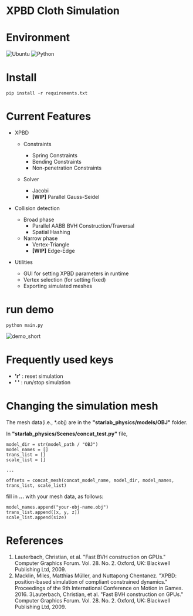 # XPBD Cloth Simulation

# Environment

![Ubuntu](https://img.shields.io/badge/Ubuntu-22.04-brightgreen)
![Python](https://img.shields.io/badge/Python-3.11-blue)

# Install

    pip install -r requirements.txt

# Current Features

* XPBD
  * Constraints
    * Spring Constraints
    * Bending Constraints 
    * Non-penetration Constraints 
      
  * Solver
    * Jacobi
    * **[WIP]** Parallel Gauss-Seidel


* Collision detection
  * Broad phase
    * Parallel AABB BVH Construction/Traversal
    * Spatial Hashing 
  * Narrow phase
    * Vertex-Triangle
    * **[WIP]** Edge-Edge

* Utilities
  * GUI for setting XPBD parameters in runtime
  * Vertex selection (for setting fixed)
  * Exporting simulated meshes

# run demo

    python main.py

![demo_short](https://github.com/user-attachments/assets/eb8bf322-3b65-4c87-bbc3-d96940c1853a)


# Frequently used keys
* **'r'** : reset simulation
* **' '** : run/stop simulation

# Changing the simulation mesh

The mesh data(i.e., *.obj) are in the **"starlab_physics/models/OBJ"** folder.

In **"starlab_physics/Scenes/concat_test.py"** file, 

    model_dir = str(model_path / "OBJ")
    model_names = []
    trans_list = []
    scale_list = []
    
    ...

    offsets = concat_mesh(concat_model_name, model_dir, model_names, trans_list, scale_list)

fill in **...** with your mesh data, as follows:

    model_names.append("your-obj-name.obj")
    trans_list.append([x, y, z])
    scale_list.append(size)

# References
1. Lauterbach, Christian, et al. "Fast BVH construction on GPUs." Computer Graphics Forum. Vol. 28. No. 2. Oxford, UK: Blackwell Publishing Ltd, 2009.
2. Macklin, Miles, Matthias Müller, and Nuttapong Chentanez. "XPBD: position-based simulation of compliant constrained dynamics." Proceedings of the 9th International Conference on Motion in Games. 2016.
3Lauterbach, Christian, et al. "Fast BVH construction on GPUs." Computer Graphics Forum. Vol. 28. No. 2. Oxford, UK: Blackwell Publishing Ltd, 2009.